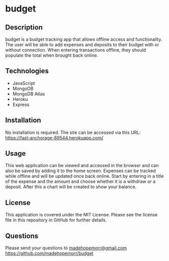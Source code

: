 # budget

## Description
budget is a budget tracking app that allows offline access and functionality. The user will be able to add expenses and deposits to their budget with or without connection. When entering transactions offline, they should populate the total when brought back online.

## Technologies
- JavaScript
- MongoDB
- MongoDB Atlas
- Heroku
- Express

## Installation
No installation is required. The site can be accessed via this URL: https://fast-anchorage-89544.herokuapp.com/

## Usage
This web application can be viewed and accessed in the browser and can also be saved by adding it to the home screen. Expenses can be tracked while offline and will be updated once back online. Start by entering in a title of the expense and the amount and choose whether it is a withdraw or a deposit. After this a chart will be created to show your balance.

## License
This application is covered under the MIT License. Please see the license file in this repository in GitHub for further details.

## Questions
Please send your questions to madehopemorr@gmail.com
https://github.com/madehopemorr/budget 